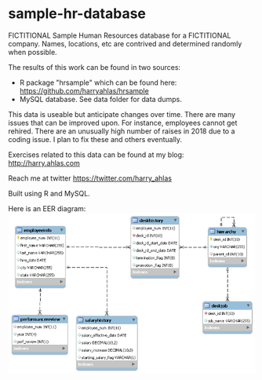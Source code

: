 # sample-hr-database

FICTITIONAL Sample Human Resources database for a FICTITIONAL company.  Names, locations, etc are contrived and determined randomly when possible.

The results of this work can be found in two sources:
- R package "hrsample" which can be found here: https://github.com/harryahlas/hrsample
- MySQL database.  See data folder for data dumps.

This data is useable but anticipate changes over time.  There are many issues that can be improved upon.  For instance, employees cannot get rehired. There are an unusually high number of raises in 2018 due to a coding issue. I plan to fix  these and others eventually.

Exercises related to this data can be found at my blog:
http://harry.ahlas.com

Reach me at twitter https://twitter.com/harry_ahlas

Built using R and MySQL.

Here is an EER diagram:
![Image description](images/HRSAMPLE_EER.png)
